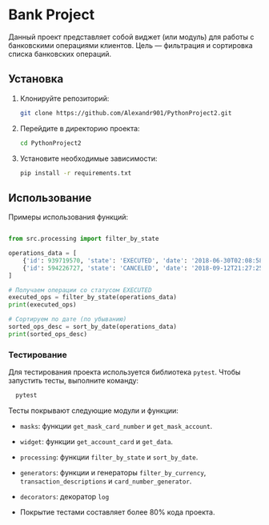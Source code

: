 # Bank Project

Данный проект представляет собой виджет (или модуль) для работы с банковскими операциями клиентов.
Цель — фильтрация и сортировка списка банковских операций.

## Установка

1. Клонируйте репозиторий:
   ```bash
   git clone https://github.com/Alexandr901/PythonProject2.git
   ```
2. Перейдите в директорию проекта:
   ```bash
   cd PythonProject2
   ```
3. Установите необходимые зависимости:
   ```bash
   pip install -r requirements.txt
   ```

## Использование

Примеры использования функций:

```python

from src.processing import filter_by_state

operations_data = [
    {'id': 939719570, 'state': 'EXECUTED', 'date': '2018-06-30T02:08:58.425572'},
    {'id': 594226727, 'state': 'CANCELED', 'date': '2018-09-12T21:27:25.241689'},
]

# Получаем операции со статусом EXECUTED
executed_ops = filter_by_state(operations_data)
print(executed_ops)

# Сортируем по дате (по убыванию)
sorted_ops_desc = sort_by_date(operations_data)
print(sorted_ops_desc)
```

### Тестирование

Для тестирования проекта используется библиотека `pytest`. 
Чтобы запустить тесты, выполните команду:

```bash
  pytest
```

Тесты покрывают следующие модули и функции:
- `masks`: функции `get_mask_card_number` и `get_mask_account`.
- `widget`: функции `get_account_card` и `get_data`.
- `processing`: функции `filter_by_state` и `sort_by_date`.
- `generators`: функции и генераторы `filter_by_currency`, `transaction_descriptions` и `card_number_generator`.
- `decorators`: декоратор `log`

- Покрытие тестами составляет более 80% кода проекта.